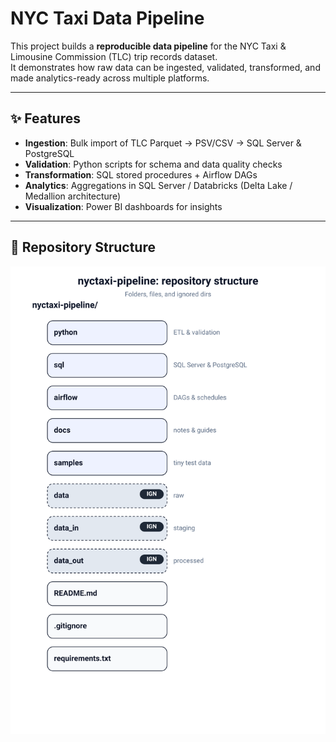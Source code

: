 # NYC Taxi Data Pipeline

This project builds a **reproducible data pipeline** for the NYC Taxi & Limousine Commission (TLC) trip records dataset.  
It demonstrates how raw data can be ingested, validated, transformed, and made analytics-ready across multiple platforms.

---

## ✨ Features
- **Ingestion**: Bulk import of TLC Parquet → PSV/CSV → SQL Server & PostgreSQL  
- **Validation**: Python scripts for schema and data quality checks  
- **Transformation**: SQL stored procedures + Airflow DAGs  
- **Analytics**: Aggregations in SQL Server / Databricks (Delta Lake / Medallion architecture)  
- **Visualization**: Power BI dashboards for insights  

---

## 📂 Repository Structure

![Repository Structure](docs/repo-structure.svg)

